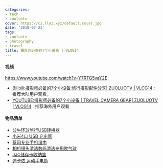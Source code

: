 ```yaml
---
categories:
- tech
- zuoluotv
cover: https://c2.llyz.xyz/default.cover.jpg
date: '2018-07-22'
tags:
- zuoluotv
- photography
- travel
title: 摄影师必备的7个小设备 | VLOG14
---
```


#### 视频

https://www.youtube.com/watch?v=Y7RTG5vaY2E

- [Bilibili:摄影师必备的7个小设备:旅行摄影配件分享| ZUOLUOTV | VLOG14](https://www.bilibili.com/video/av27485079) : 推荐大陆用户观看。
- [YOUTUBE:摄影师必备的7个小设备 | TRAVEL CAMERA GEAR| ZUOLUOTV | VLOG14](https://www.youtube.com/watch?v=Y7RTG5vaY2E) : 推荐海外用户观看

#### 物品清单

- [公牛环球旅行USB转换器](https://zuoluo.tv/travel-power)
- [小米4口 USB 充电器](https://zuoluo.tv/mi-power-4-usb)
- [蔡司专业手机湿巾](https://zuoluo.tv/zeiss-wipe)
- [相机镜头清洁数码清洁专用吹气球](https://zuoluo.tv/vsgo-clean)
- [JJC储存卡收纳盒](https://zuoluo.tv/jjc-sd-case)
- [迪卡侬 运动手电筒](https://detail.tmall.com/item.htm?spm=a230r.1.14.1.7c584d699DAfYX&id=12508590562&cm_id=140105335569ed55e27b&abbucket=3)
